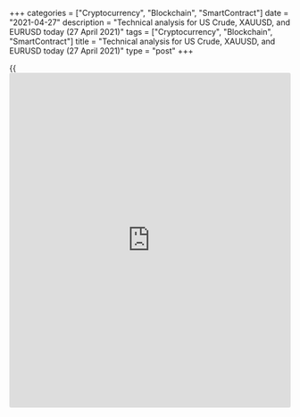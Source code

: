 +++
categories = ["Cryptocurrency", "Blockchain", "SmartContract"]
date = "2021-04-27"
description = "Technical analysis for US Crude, XAUUSD, and EURUSD today (27 April 2021)"
tags = ["Cryptocurrency", "Blockchain", "SmartContract"]
title = "Technical analysis for US Crude, XAUUSD, and EURUSD today (27 April 2021)"
type = "post"
+++

{{<iframe id="large-banner" src="https://www.bounty.group/#slide=14.0" width="100%" height="600" scrolling="no" style="border: 0px solid rgb(216, 221, 230); border-radius: 3px;">}}

2021-04-27

2021-04-27

Short-term analysis for oil, gold, and EURUSD for 27.04.2021Alex
Rodionov

I welcome my fellow traders! I have made a price forecast for US Crude,
XAUUSD, and EURUSD using a combination of margin zones methodology and
technical analysis. Based on the market analysis, I suggest entry
signals for intraday traders.

Yesterday, the first target for oil sales in the zone of ​​62.22 - 61.87
was reached.

The article covers the following subjects:

## Oil price forecast for today: USCrude analysis

Yesterday, the first target for oil sales in the zone of ​​62.22 - 61.87
was reached. This target was the support level of 60.75. Traders held
the level, as a result, the oil price rose.

At the moment, the bulls are trying to consolidate the price above the
resistance level of 61.12. If successful, then there will be an
opportunity to start buying oil with the target in the Intermediary Zone
64.00 - 63.14.

The Intermediary Zone is a strong resistance. The short-term trend will
turn up if the price breaks out the zone and consolidates above.

### [USCrude][1] trading ideas for today:

  1. Aggressive: buy from the level of 61.55. TakeProfit: Intermediary Zone 64.00 - 63.14. StopLoss: 60.89.

  2. Sell according to the pattern in Intermediary Zone 64.00 - 63.14. TakeProfit: 60.93. StopLoss: according to the pattern rules.

* * *

## Gold price forecast for today: XAUUSD analysis

The short-term gold uptrend continues. Yesterday, the traders tested the
Intermediary Zone 1772 - 1770. It was impossible to break out the zone,
so the price rose and reached the resistance Additional Zone 1782 -
1781.

To form a buy pattern, it is necessary to break out the Additional Zone
and consolidate the price above. In this case, the target will be the
resistance level of 1796.

If the Additional Zone is held, yesterday's low will be updated.
Therefore, it will be possible to sell gold according to the pattern.

### [XAUUSD][2] trading ideas for today:

  1. If the price consolidates above level 1782, buy. TakeProfit: 1796. StopLoss: 1777.

  2. Sell according to the pattern in Additional Zone 1782 - 1781. TakeProfit: 1768. StopLoss: according to the pattern rules.

* * *

## Euro/Dollar forecast for today: EURUSD analysis

The short-term euro uptrend continues. Yesterday, traders tested the
Additional Zone 1.2072 - 1.2068. The price didn’t break out the zone,
and support level 1.2066 was formed. Today, it is profitable to hold
purchases entered in this level with the target of 1.2113. After
reaching level 1.2092, trades can be transferred to breakeven.

A breakout of support at 1.2066 is required for sales. This will allow
opening a short euro trade with the target in the Intermediary Zone
1.2028 - 1.2020.

### [EURUSD][3] trading ideas for today:

  1. Hold buy trades entered in the zone of level 1.2066. TakeProfit: 1.2113. StopLoss: 1.2051.

  2. Sell when level 1.2066 is broken out. TakeProfit: Intermediary Zone 1.2028 - 1.2020. StopLoss: 1.2087.

* * *

P.S. Did you like my article? Share it in social networks: it will be
the best “thank you" :)

Ask me questions and comment below. I’ll be glad to answer your
questions and give necessary explanations.

 **Useful links:**

  * I recommend trying to trade with a reliable broker [here][4]. The system allows you to trade by yourself or copy successful traders from all across the globe.
  * Use my promo-code BLOG for getting deposit bonus 50% on LiteForex platform. Just enter this code in the appropriate field while [depositing][5] your trading account.
  * Telegram chat for traders: <t.me/liteforexengchat>. We are sharing the signals and trading experience
  * Telegram channel with high-quality analytics, Forex reviews, training articles, and other useful things for traders <t.me/liteforex>

## Price chart of USCrude in real time mode

The content of this article reflects the author’s opinion and does not
necessarily reflect the official position of LiteForex. The material
published on this page is provided for informational purposes only and
should not be considered as the provision of investment advice for the
purposes of Directive 2004/39/EC.

Rate this article:

{{value}}

( {{count}} {{title}} )

   1. my.liteforex.com/trading?type=oil
   2. my.liteforex.com/trading/chart?symbol=XAUUSD&returnUrl=true
   3. my.liteforex.com/trading/chart?symbol=EURUSD&returnUrl=true
   4. my.liteforex.com/?category=analysts-opinions&slug=short-term-analysis-for-oil-gold-and-eurusd-for-27042021&openPopup=%2Fregistration%2Fpopup&utm_source=blog&utm_medium=article&utm_campaign=bonus
   5. my.liteforex.com/deposit/?category=analysts-opinions&slug=short-term-analysis-for-oil-gold-and-eurusd-for-27042021&promo_code=BLOG&utm_source=blog&utm_medium=article&utm_campaign=bonus